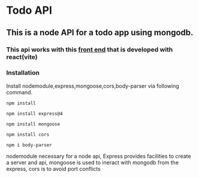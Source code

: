 # Todo API

## This is a node API for a todo app using mongodb.

### This api works with this [front end](https://github.com/MM-Mamunn/Todo-FrontEnd-React) that is developed with react(vite)

### Installation

Install nodemodule,express,mongoose,cors,body-parser via following command.

```
npm install
```

```
npm install express@4
```

```
npm install mongoose
```

```
npm install cors
```

```
npm i body-parser
```

nodemodule necessary for a node api, Express provides facilities to create a server and api, mongoose is used to ineract with mongodb from the express, cors is to avoid port conflicts
